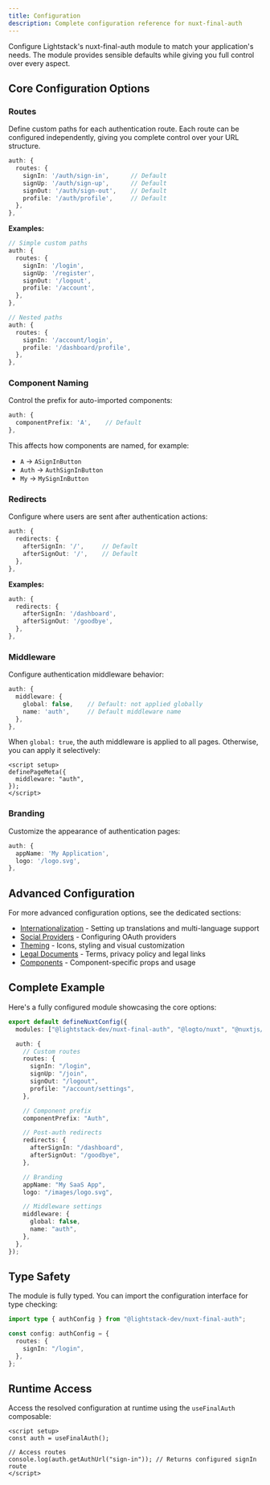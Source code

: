 ```yaml
---
title: Configuration
description: Complete configuration reference for nuxt-final-auth
---
```


Configure Lightstack's nuxt-final-auth module to match your application's needs. The module provides sensible defaults while giving you full control over every aspect.

## Core Configuration Options

### Routes

Define custom paths for each authentication route. Each route can be configured independently, giving you complete control over your URL structure.

```typescript [nuxt.config.ts]
auth: {
  routes: {
    signIn: '/auth/sign-in',      // Default
    signUp: '/auth/sign-up',      // Default
    signOut: '/auth/sign-out',    // Default
    profile: '/auth/profile',     // Default
  },
},
```

**Examples:**

```typescript [nuxt.config.ts]
// Simple custom paths
auth: {
  routes: {
    signIn: '/login',
    signUp: '/register',
    signOut: '/logout',
    profile: '/account',
  },
},

// Nested paths
auth: {
  routes: {
    signIn: '/account/login',
    profile: '/dashboard/profile',
  },
},
```

### Component Naming

Control the prefix for auto-imported components:

```typescript [nuxt.config.ts]
auth: {
  componentPrefix: 'A',    // Default
},
```

This affects how components are named, for example:

- `A` → `ASignInButton`
- `Auth` → `AuthSignInButton`
- `My` → `MySignInButton`

### Redirects

Configure where users are sent after authentication actions:

```typescript [nuxt.config.ts]
auth: {
  redirects: {
    afterSignIn: '/',     // Default
    afterSignOut: '/',    // Default
  },
},
```

**Examples:**

```typescript [nuxt.config.ts]
auth: {
  redirects: {
    afterSignIn: '/dashboard',
    afterSignOut: '/goodbye',
  },
},
```

### Middleware

Configure authentication middleware behavior:

```typescript [nuxt.config.ts]
auth: {
  middleware: {
    global: false,    // Default: not applied globally
    name: 'auth',     // Default middleware name
  },
},
```

When `global: true`, the auth middleware is applied to all pages. Otherwise, you can apply it selectively:

```vue [page.vue]
<script setup>
definePageMeta({
  middleware: "auth",
});
</script>
```

### Branding

Customize the appearance of authentication pages:

```typescript [nuxt.config.ts]
auth: {
  appName: 'My Application',
  logo: '/logo.svg',
},
```

## Advanced Configuration

For more advanced configuration options, see the dedicated sections:

- [Internationalization](/docs/configuration/internationalization) - Setting up translations and multi-language support
- [Social Providers](/docs/configuration/social-providers) - Configuring OAuth providers
- [Theming](/docs/configuration/theming) - Icons, styling and visual customization
- [Legal Documents](/docs/configuration/legal-documents) - Terms, privacy policy and legal links
- [Components](/docs/components/) - Component-specific props and usage

## Complete Example

Here's a fully configured module showcasing the core options:

```typescript [nuxt.config.ts]
export default defineNuxtConfig({
  modules: ["@lightstack-dev/nuxt-final-auth", "@logto/nuxt", "@nuxtjs/i18n"],

  auth: {
    // Custom routes
    routes: {
      signIn: "/login",
      signUp: "/join",
      signOut: "/logout",
      profile: "/account/settings",
    },

    // Component prefix
    componentPrefix: "Auth",

    // Post-auth redirects
    redirects: {
      afterSignIn: "/dashboard",
      afterSignOut: "/goodbye",
    },

    // Branding
    appName: "My SaaS App",
    logo: "/images/logo.svg",

    // Middleware settings
    middleware: {
      global: false,
      name: "auth",
    },
  },
});
```

## Type Safety

The module is fully typed. You can import the configuration interface for type checking:

```typescript
import type { authConfig } from "@lightstack-dev/nuxt-final-auth";

const config: authConfig = {
  routes: {
    signIn: "/login",
  },
};
```

## Runtime Access

Access the resolved configuration at runtime using the `useFinalAuth` composable:

```vue
<script setup>
const auth = useFinalAuth();

// Access routes
console.log(auth.getAuthUrl("sign-in")); // Returns configured signIn route
</script>
```
